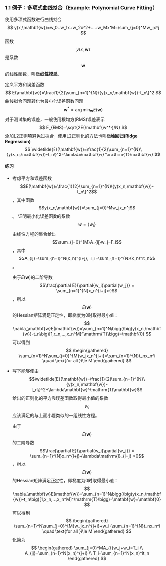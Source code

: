 ### 1.1 例子：多项式曲线拟合（Example: Polynomial Curve Fitting）

使用多项式函数进行曲线拟合
$$
y(x,\mathbf{w})=w_0+w_1x+w_2x^2+...+w_Mx^M=\sum_{j=0}^Mw_jx^j
$$
函数$$y(x,\mathbf{w})$$是系数$$\mathbf{w}$$的线性函数，叫做**线性模型**。

定义平方和误差函数
$$
E(\mathbf{w})=\frac{1}{2}\sum_{n=1}^{N}\{y(x_n,\mathbf{w})-t_n\}^2
$$
曲线拟合问题转化为最小化误差函数问题
$$
\mathbf{w}^*=\arg\min_\mathbf{w}E(\mathbf{w})
$$
对于测试集的误差，一般使用根均方(RMS)误差表示
$$
E_{RMS}=\sqrt{2E(\mathbf{w^*})/N}
$$
添加L2正则项避免过拟合，使用L2正则化的方法也叫做**岭回归(Ridge Regression)**
$$
\widetilde{E}(\mathbf{w})=\frac{1}{2}\sum_{n=1}^{N}\{y(x_n,\mathbf{w})-t_n\}^2+\lambda\mathbf{w}^\mathrm{T}\mathbf{w}
$$

#### 练习

* 考虑平方和误差函数$$E(\mathbf{w})=\frac{1}{2}\sum_{n=1}^{N}\{y(x_n,\mathbf{w})-t_n\}^2$$，其中函数$$y(x_n,\mathbf{w})=\sum_{j=0}^Mw_jx_n^j$$。 证明最小化误差函数的系数$$w=\{w_i\}$$由线性方程的集合给出$$\sum_{j=0}^{M}A_{ij}w_j=T_i$$，其中$$A_{ij}=\sum_{n=1}^N(x_n)^{i+j}, T_i=\sum_{n=1}^{N}(x_n)^it_n$$。

  由于$E(\mathbf{w})$的二阶导数$$\frac{\partial E}{\partial{w_i}\partial{w_j}}
  = \sum_{n=1}^{N}x_n^{i+j}>0$$，所以$$E(\mathbf{w})$$的Hessian矩阵满足正定性，即梯度为0时取得最小值：
  $$
  \nabla_\mathbf{w}E(\mathbf{w})=\sum_{n=1}^N\bigg(\big(y(x_n,\mathbf{w})-t_n\big)[1,x_n,...,x_n^M]^\mathrm{T}\bigg)=\mathbf{0}
  $$
  可以得到
  $$
  \begin{gathered}
  \sum_{n=1}^N\sum_{j=0}^{M}w_jx_n^{j+i}=\sum_{n=1}^{N}t_nx_n^i \quad \text{for all }i\le M
  \end{gathered}
  $$
  
* 写下能够使由$$\widetilde{E}(\mathbf{w})=\frac{1}{2}\sum_{n=1}^{N}\{y(x_n,\mathbf{w})-t_n\}^2+\lambda\mathbf{w}^\mathrm{T}\mathbf{w}$$给出的正则化的平方和误差函数取得最小值的系数$$w_i$$应该满足的与上面小题类似的一组线性方程。

  由于$$E(\mathbf{w})$$的二阶导数$$\frac{\partial E}{\partial{w_i}\partial{w_j}}
  = \sum_{n=1}^{N}x_n^{i+j}+\lambda\mathrm{I}_{i=j} >0$$，所以$$E(\mathbf{w})$$的Hessian矩阵满足正定性，即梯度为0时取得最小值：
  $$
  \nabla_\mathbf{w}E(\mathbf{w})=\sum_{n=1}^N\bigg(\big(y(x_n,\mathbf{w})-t_n\big)[1,x_n,...,x_n^M]^\mathrm{T}\bigg)+\mathbf{w}=\mathbf{0}
  $$
  可以得到
  $$
  \begin{gathered}
  \sum_{n=1}^N\sum_{j=0}^{M}w_jx_n^{j+i}+w_i=\sum_{n=1}^{N}t_nx_n^i \quad \text{for all }i\le M
  \end{gathered}
  $$
  化简为
  $$
  \begin{gathered}
  \sum_{j=0}^MA_{ij}w_j+w_i=T_i \\
  A_{ij}=\sum_{n=1}^N(x_n)^{j+i} \\
  T_i=\sum_{n=1}^N(x_n)^it_n
  \end{gathered}
  $$
  